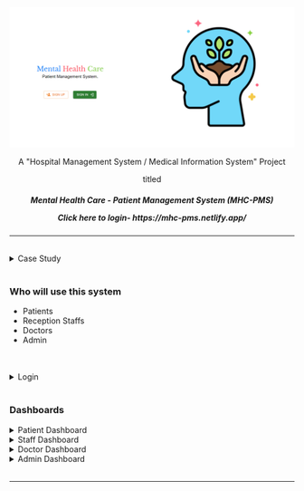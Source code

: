 ![](./public/readme_assets/homepage.png)

<p align="center">A "Hospital Management System / Medical Information System" Project</p>
<p align="center">titled</p>
<h5 align="center">Mental Health Care - Patient Management System (MHC-PMS)
 <p align="centre">Click here to login- https://mhc-pms.netlify.app/ </p>
</h5>

  
---

<br>

<details>
  <summary>Case Study</summary>

### Case Study: MHC-PMS (Mental Health Care-Patient Management System)

- A patient information system to support mental health care is a medical information system that maintains information about patients suffering from mental health problems and the treatments that they have received.
- Most mental health patients do not require dedicated hospital treatment but need to attend specialist clinics regularly where they can meet a doctor who has detailed knowledge of their problems.
- To make it easier for patients to attend, these clinics are not just run in hospitals. They may also be held in local medical practices or community centres.
- The MHC-PMS (Mental Health Care-Patient Management System) is an information system that is intended for use in clinics.
- It makes use of a centralized database of patient information but has also been designed to run on a PC, so that it may be accessed and used from sites that do not have secure network connectivity.
- When the local systems have secure network access, they use patient information in the database but they can download and use local copies of patient records when they are disconnected.

 **Project Link**-  https://vasantha2002.github.io/project/
 **Static web app**-https://happy-rock-042edc710.3.azurestaticapps.net
 **Project demo video link**- https://youtu.be/oDMjJqMqKhI
 
### Goals:

- To generate management information that allows health service managers to assess performance against local and government targets.
- To provide medical staff with timely information to support the treatment of patients.

### Features:

- Individual care management
- Patient monitoring
- Administrative reporting

<br>

---

</details>

<br>

### Who will use this system

- Patients
- Reception Staffs
- Doctors
- Admin

<br>
<br>

<details>
  <summary>Login</summary>

### Create a Login Account

![](./public/readme_assets/signup.png)

User will have to register using a unique email id and password. The same will be used to login into the system and access the database. User need to select the user type applicable and fill up the signup form. If everything goes well, user will be registered and will be redirected to the signin page.

### Sign in into the system

![](./public/readme_assets/signin.png)

Sign in using the registered email id and password. On successful sign in, user will be redirected to the dashboard based on the user type.

---

</details>

<br>

### Dashboards

<details>
  <summary>Patient Dashboard</summary>
  <br>

![](./public/readme_assets/patient_dash.png)

### View Location

![](./public/readme_assets/patient_viewlocation.gif)
Patient can view the location of the clinic on clicking "View Location" tab from their dashboard. An interactive google map will open up with the location of the clinic.

### My Appointments

![](./public/readme_assets/patient_myappointments.gif)
Patient can view their appointments by clicking on "My Appointments" tab. All the confirmed appointments with successful payments will show up. An option to cancel the appointment is also present on the same page.

### Book Appointment

![](./public/readme_assets/patient_bookappointment.gif)
Patient can book an appointment online. List of doctors will show up when clicked on "Book Appointment" tab. Select an appointment date and the list will show up with the doctors available on that particular day. When "BOOK" button is clicked user will be redirected to the payment page. On successful payment, appointment is confirmed and show up under "My Appointments" tab. If payment is not done at the time of booking, patient have the option to either pay by self anytime before the appointment date by clicking on "Make Payment" tab or make offline payment to the reception staff by visiting the clinic.

### Make Payment

![](./public/readme_assets/patient_makepayment.gif)
Patient can make payment of any outstanding appointment by clicking on "Make Payment" tab. An appointment is confirmed only on successful payment.

### Prescriptions

![](./public/readme_assets/patient_prescriptions.gif)
If the patient is prescribed on any appointment by the concerned doctor it will be shown under this tab. The prescription file can be downloaded for any future reference.

### Feedbacks

![](./public/readme_assets/patient_feedback.gif)
Patient can write reviews and rate their experience for any of the booked appointments. These feedbacks can be edited, updated and deleted by the patient.

---

</details>

<details>
    <summary>Staff Dashboard</summary>
    <br>

![](./public/readme_assets/staff_dash.png)

### Book Appointment

![](./public/readme_assets/staff_bookappointment.gif)
Patient can ask the reception staff to book an appointment on visiting the clinic. The staff in that case will need to enter the email id of the patient which will be used to book the appointment.

### Cancel Appointment

![](./public/readme_assets/staff_cancelappointment.gif)
Staff can cancel any appointment by entering the email id of the patient. All the appointments of the patient will show up on submitting the email id. The staff can then cancel any appointment which a patient want the staff to.

  
### HealthBot
<p><iframe src='https://webchat.botframework.com/embed/healthbot-wswoaiu?s=TSUvDKzhi_I.WST5kuJN5VaxgPZWuYvU2RMRmagN4Y5lgNgiLmuV_Gc' style='min-width: 400px; width: 100%; min-height:500px;'></iframe>
</p>
### Make Payment

![](./public/readme_assets/staff_makepayment.gif)
Patient can make offline payment by visiting the clinic. Option of cash payment is also available along with card and upi payments.

---

</details>

<details>
    <summary>Doctor Dashboard</summary>
    <br>

![](./public/readme_assets/doctor_dash.png)

### Appointments

![](./public/readme_assets/doctor_appointments.gif)
A doctor can access all the appointments under this tab.

### Upload Prescription

![](./public/readme_assets/doctor_uploadprescription.gif)
Doctor can upload the prescription for an appointment from here.

---

</details>

<details>
    <summary>Admin Dashboard</summary>
    <br>

![](./public/readme_assets/admin_dash.png)

### Doctor List

![](./public/readme_assets/admin_doctorlist.gif)
Admin has accesst to complete list of the doctors present in the clinic. Admin can add new doctors to the list and update their fees on this tab.

### Generate Stats

![](./public/readme_assets/admin_generatestats.gif)
Various stats of the clinic can be generated under this tab. These stats include number of patients registered, number of verified staffs and doctors, most rated doctors, etc. All the patients' feedbacks are also visible inside this tab.

### Verify Signup

![](./public/readme_assets/admin_verifysignup.gif)
Admin can verify or reject the accounts of the staffs and doctors. Staffs or doctors can only login into the system if they are verified by the admin.

</details>

<br>

---

<br>


